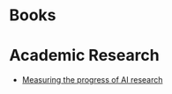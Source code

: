 # Books

# Academic Research
- [Measuring the progress of AI research](https://www.eff.org/ai/metrics)
